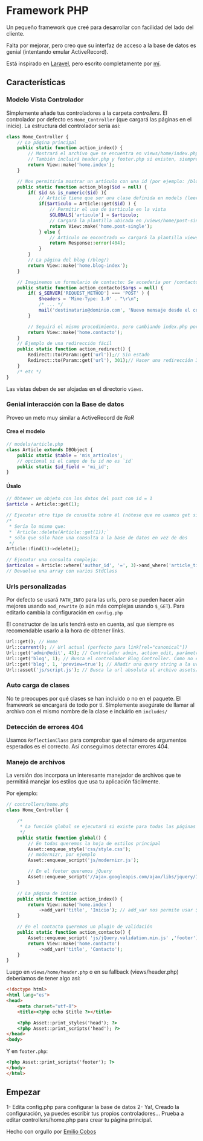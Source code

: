 # Framework PHP
Un pequeño framework que creé para desarrollar con facilidad del lado del cliente.

Falta por mejorar, pero creo que su interfaz de acceso a la base de datos es genial (intentando emular ActiveRecord).

Está inspirado en [Laravel](http://laravel.com), pero escrito completamente por [mí](http://emiliocobos.net).

## Características

### Modelo Vista Controlador
Símplemente añade tus controladores a la carpeta *controllers*. El controlador por defecto es `Home_Controller` (que cargará las páginas en el inicio). La estructura del controlador sería así:

```php
class Home_Controller {
	// La página principal
	public static function action_index() {
		// Mostrará el archivo que se encuentra en views/home/index.php
		// También incluirá header.php y footer.php si existen, siempre que no se especifice false como segundo argumento
		return View::make('home.index');
	}

	// Nos permitiría mostrar un artículo con una id (por ejemplo: /blog/123)
	public static function action_blog($id = null) {
		if( $id && is_numeric($id) ){
			// Article tiene que ser una clase definida en models (leer más abajo)
			if($articulo = Article::get($id) ) {
				// Permitir el uso de $articulo en la vista
				$GLOBALS['articulo'] = $articulo;
				// Cargará la plantilla ubicada en /views/home/post-single.php
				return View::make('home.post-single');
			} else {
				// Artículo no encontrado => cargará la plantilla views/error/404.php
				return Response::error(404);
			}
		}
		// La página del blog (/blog/)
		return View::make('home.blog-index');
	}

	// Imaginemos un formulario de contacto: Se accedería por /contacto/
	public static function action_contacto($args = null) {
		if( $_SERVER['REQUEST_METHOD'] === 'POST' ) {
			$headers = 'Mime-Type: 1.0' . "\r\n";
			/* ... */
			mail('destinatario@dominio.com', 'Nuevo mensaje desde el contacto', $mensaje, $headers);
		}

		// Seguirá el mismo procedimiento, pero cambiando index.php por contacto.php: Plantilla fácil! 
		return View::make('home.contacto');
	}
	// Ejemplo de una redirección fácil
	public static function action_redirect() {
		Redirect::to(Param::get('url'));// Sin estado
		Redirect::to(Param::get('url'), 301);// Hacer una redirección 301
	}
	/* etc */
}
```

Las vistas deben de ser alojadas en el directorio `views`.

### Genial interacción con la Base de datos
Proveo un meto muy similar a ActiveRecord de *RoR*

#### Crea el modelo
```php
// models/article.php
class Article extends DBObject {
	public static $table = 'mis_artículos';
	// opcional si el campo de tu id no es `id`
	public static $id_field = 'mi_id';
}
```

#### Úsalo
```php
// Obtener un objeto con los datos del post con id = 1
$article = Article::get(1);

// Ejecutar otro tipo de consulta sobre él (nótese que no usamos get sino find)
/*
 * Sería lo mismo que: 
 * `Article::delete(Article::get(1));`
 * sólo que sólo hace una consulta a la base de datos en vez de dos
 */
Article::find(1)->delete();

// Ejecutar una consulta compleja:
$articulos = Article::where('author_id', '=', 3)->and_where('article_title', 'LIKE', '%ejemplo%')->limit(0, 5)->get();
// Devuelve una array con varios StdClass
```
### Urls personalizadas
Por defecto se usará `PATH_INFO` para las urls, pero se pueden hacer aún mejores usando `mod_rewrite` (o aún más complejas usando `$_GET`). Para editarlo cambia la configuración en `config.php`

El constructor de las urls tendrá esto en cuenta, así que siempre es recomendable usarlo a la hora de obtener links.
```php
Url::get(); // Home
Url::current(); // Url actual (perfecto para link[rel="canonical"])
Url::get('admin@edit', 43); // Controlador admin, action_edit, parámetros 43: /admin/edit/43
Url::get('blog', 1); // Busca el controlador Blog_Controller. Como no existe, entiende que es home@blog: /blog/1/
Url::get('blog', 1, 'preview=true'); // Añadir una query string a la url: /blog/1/?preview=true
Url::asset('js/script.js'); // Busca la url absoluta al archivo assets/js/script.js
```
### Auto carga de clases
No te preocupes por qué clases se han incluido o no en el paquete. El framework se encargará de todo por tí. Símplemente asegúrate de llamar al archivo con el mismo nombre de la clase e incluirlo en `includes/`

### Detección de errores 404
Usamos `ReflectionClass` para comprobar que el número de argumentos esperados es el correcto.
Así conseguimos detectar errores 404.

### Manejo de archivos
La versión dos incorpora un interesante manejador de archivos que te permitirá manejar los estilos que usa tu aplicación fácilmente.

Por ejemplo:

```php
// controllers/home.php
class Home_Controller {

	/*
	 * La función global se ejecutará si existe para todas las páginas que dependan de `Home_Controller`
	 */
	public static function global() {
		// En todas queremos la hoja de estilos principal
		Asset::enqueue_style('css/style.css');
		// modernizr, por ejemplo
		Asset::enqueue_script('js/modernizr.js');

		// En el footer queremos jQuery
		Asset::enqueue_script('//ajax.googleapis.com/ajax/libs/jquery/1.8.3/jquery.min.js','footer');
	}

	// La página de inicio
	public static function action_index() {
		return View::make('home.index')
			->add_var('title', 'Inicio'); // add_var nos permite usar $title en la página con en valor 'Inicio'
	}

	// En el contacto queremos un plugin de validación
	public static function action_contacto() {
		Asset::enqueue_script( 'js/jQuery.validation.min.js' ,'footer');
		return View::make('home.contacto')
			->add_var('title', 'Contacto');
	}
}
```

Luego en `views/home/header.php` o en su fallback (views/header.php) deberíamos de tener algo así:

```html
<!doctype html>
<html lang="es">
<head>
	<meta charset="utf-8">
	<title><?php echo $title ?></title>

	<?php Asset::print_styles('head'); ?>
	<?php Asset::print_scripts('head'); ?>
</head>
<body>
```

Y en `footer.php`:
```html
<?php Asset::print_scripts('footer'); ?>
</body>
</html>
```

## Empezar
1- Edita config.php para configurar la base de datos
2- Ya!, Creado la configuración, ya puedes escribir tus propios controladores... Prueba a editar controllers/home.php para crear tu página principal.

Hecho con orgullo por [Emilio Cobos](http://emiliocobos.net)
